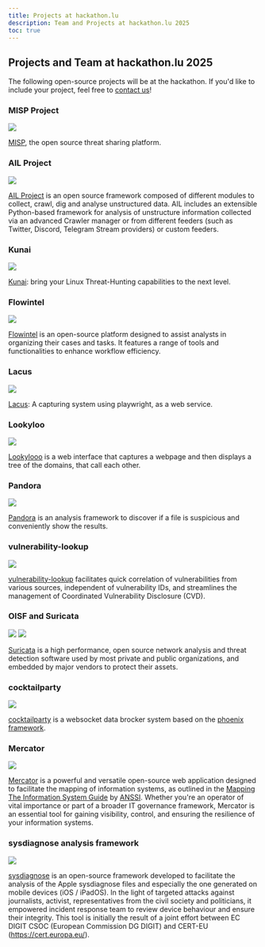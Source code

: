 ```yaml
---
title: Projects at hackathon.lu
description: Team and Projects at hackathon.lu 2025
toc: true
---
```


## Projects and Team at hackathon.lu 2025

The following open-source projects will be at the hackathon. If you'd like to include your project, feel free to [contact us](https://hackathon.lu/practical/)!

### MISP Project

![](/images/projects/misp-logo.png)

[MISP](https://www.misp-project.org/), the open source threat sharing platform.

### AIL Project

![](/images/projects/ail-logo.png)

[AIL Project](https://www.ail-project.org/) is an open source framework composed of different modules to collect, crawl, dig and analyse unstructured data. AIL includes an extensible Python-based framework for analysis of unstructure information collected via an advanced Crawler manager or from different feeders (such as Twitter, Discord, Telegram Stream providers) or custom feeders. 

### Kunai

![](/images/projects/kunai-logo.png)

[Kunai](https://why.kunai.rocks/): bring your Linux Threat-Hunting capabilities to the next level.

### Flowintel

![](images/projects/flowintel-logo.png)

[Flowintel](https://github.com/flowintel/flowintel) is an open-source platform designed to assist analysts in organizing their cases and tasks. It features a range of tools and functionalities to enhance workflow efficiency.

### Lacus

![](/images/projects/lacus-logo.png)

[Lacus](https://github.com/ail-project/lacus): A capturing system using playwright, as a web service.

### Lookyloo

![](/images/projects/lookyloo-logo.png)

[Lookylooo](https://github.com/Lookyloo/) is a web interface that captures a webpage and then displays a tree of the domains, that call each other.

### Pandora

![](/images/projects/pandora-logo.png)

[Pandora](https://github.com/pandora-analysis/pandora) is an analysis framework to discover if a file is suspicious and conveniently show the results.

### vulnerability-lookup

![](/images/projects/vulnerability-lookup-logo.jpg)

[vulnerability-lookup](https://www.vulnerability-lookup.org/) facilitates quick correlation of vulnerabilities from various sources, independent of vulnerability IDs, and streamlines the management of Coordinated Vulnerability Disclosure (CVD).

### OISF and Suricata

![](/images/projects/oisf-logo.png)
![](/images/projects/suricata-logo.jpg)

[Suricata](https://suricata.io/) is a high performance, open source network analysis and threat detection software used by most private and public organizations, and embedded by major vendors to protect their assets.

### cocktailparty

![](/images/projects/logo-cocktail-party-horizontal-coul.png)

[cocktailparty](https://github.com/flowintel/CocktailParty) is a websocket data brocker system based on the [phoenix framework](https://www.phoenixframework.org/).


### Mercator

![](/images/projects/logo4c.png) 

[Mercator](https://github.com/dbarzin/mercator) is a powerful and versatile open-source web application designed to facilitate the mapping of information systems, as outlined in the [Mapping The Information System Guide](https://cyber.gouv.fr/en/publications/mapping-information-system) by [ANSSI](https://cyber.gouv.fr/en). Whether you're an operator of vital importance or part of a broader IT governance framework, Mercator is an essential tool for gaining visibility, control, and ensuring the resilience of your information systems.

### sysdiagnose analysis framework

![](/images/projects/sysdiagnose-logo.png)

[sysdiagnose](https://github.com/EC-DIGIT-CSIRC/sysdiagnose) is an open-source framework developed to facilitate the analysis of the Apple sysdiagnose files and especially the one generated on mobile devices (iOS / iPadOS).  In the light of targeted attacks against journalists, activist, representatives from the civil society and politicians, it empowered incident response team to review device behaviour and ensure their integrity.  This tool is initially the result of a joint effort between EC DIGIT CSOC (European Commission DG DIGIT) and CERT-EU (https://cert.europa.eu/).